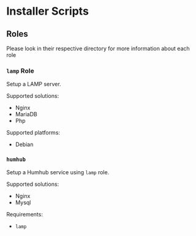# Installer Scripts

## Roles
Please look in their respective directory for more information about each role

### `lamp` Role
Setup a LAMP server.

Supported solutions:
- Nginx
- MariaDB
- Php

Supported platforms:
- Debian


### `humhub`
Setup a Humhub service using `lamp` role.

Supported solutions:
- Nginx
- Mysql

Requirements:
- `lamp`



